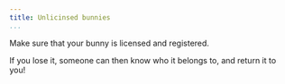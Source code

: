```yaml
---
title: Unlicinsed bunnies
...
```


Make sure that your bunny is licensed and registered.

If you lose it, someone can then know who it belongs to, and return it to you!

